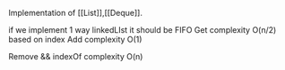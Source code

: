 Implementation of [[List]],[[Deque]].

if we implement 1 way linkedLIst it should be FIFO
Get complexity O(n/2) based on index
Add complexity O(1)

Remove && indexOf complexity O(n)